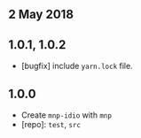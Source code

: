 ## 2 May 2018

## 1.0.1, 1.0.2

- [bugfix] include `yarn.lock` file.

## 1.0.0

- Create `mnp-idio` with `mnp`
- [repo]: `test`, `src`
